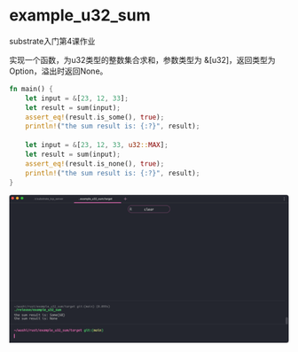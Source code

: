 # example_u32_sum

substrate入门第4课作业 

实现一个函数，为u32类型的整数集合求和，参数类型为 &[u32]，返回类型为Option，溢出时返回None。

```rust
fn main() {
    let input = &[23, 12, 33];
    let result = sum(input);
    assert_eq!(result.is_some(), true);
    println!("the sum result is: {:?}", result);

    let input = &[23, 12, 33, u32::MAX];
    let result = sum(input);
    assert_eq!(result.is_none(), true);
    println!("the sum result is: {:?}", result);
}
```

![](https://github.com/rustbomber/example_u32_sum/blob/3fe1bb10844034994a780a6d7d174d74094c9c69/screen.png)